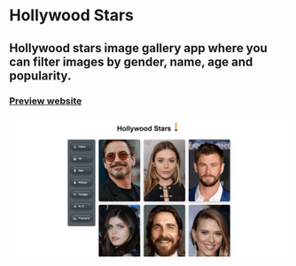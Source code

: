 # Hollywood Stars
## Hollywood stars image gallery app where you can filter images by gender, name, age and popularity.
### [Preview website](https://milyazkamil.github.io/Hollywood-Stars/) 
![](./src/assets/images/readme-image.png)
